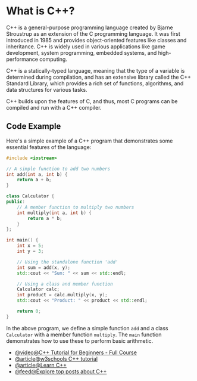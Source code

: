 # What is C++?

C++ is a general-purpose programming language created by Bjarne Stroustrup as an extension of the C programming language. It was first introduced in 1985 and provides object-oriented features like classes and inheritance. C++ is widely used in various applications like game development, system programming, embedded systems, and high-performance computing.

C++ is a statically-typed language, meaning that the type of a variable is determined during compilation, and has an extensive library called the C++ Standard Library, which provides a rich set of functions, algorithms, and data structures for various tasks.

C++ builds upon the features of C, and thus, most C programs can be compiled and run with a C++ compiler.

## Code Example

Here's a simple example of a C++ program that demonstrates some essential features of the language:

```cpp
#include <iostream>

// A simple function to add two numbers
int add(int a, int b) {
    return a + b;
}

class Calculator {
public:
    // A member function to multiply two numbers
    int multiply(int a, int b) {
        return a * b;
    }
};

int main() {
    int x = 5;
    int y = 3;

    // Using the standalone function 'add'
    int sum = add(x, y);
    std::cout << "Sum: " << sum << std::endl;

    // Using a class and member function
    Calculator calc;
    int product = calc.multiply(x, y);
    std::cout << "Product: " << product << std::endl;

    return 0;
}
```

In the above program, we define a simple function `add` and a class `Calculator` with a member function `multiply`. The `main` function demonstrates how to use these to perform basic arithmetic.

- [@video@C++ Tutorial for Beginners - Full Course](https://youtu.be/vLnPwxZdW4Y)
- [@article@w3schools C++ tutorial](https://www.w3schools.com/cpp/)
- [@article@Learn C++](https://www.learncpp.com/)
- [@feed@Explore top posts about C++](https://app.daily.dev/tags/c++?ref=roadmapsh)
